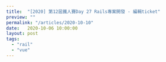 ```yaml
---
title:  "[2020] 第12屆鐵人賽Day 27 Rails專案開發 - 編輯ticket"
preview: ""
permalink: "/articles/2020-10-10"
date:   2020-10-06 10:00:00
layout: post
tags: 
  - "rail"
  - "vue"    
---
```


